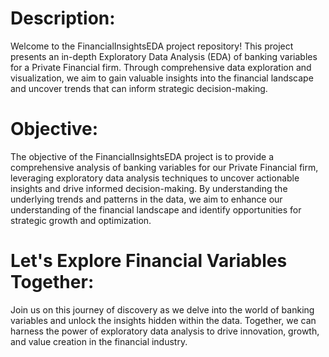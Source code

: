 # Description:
Welcome to the FinancialInsightsEDA project repository! This project presents an in-depth Exploratory Data Analysis (EDA) of banking variables for a Private Financial firm.
Through comprehensive data exploration and visualization, we aim to gain valuable insights into the financial landscape and uncover trends that can inform strategic decision-making.

# Objective:
The objective of the FinancialInsightsEDA project is to provide a comprehensive analysis of banking variables for our Private Financial firm, leveraging exploratory data analysis techniques to uncover actionable insights and drive informed decision-making.
By understanding the underlying trends and patterns in the data, we aim to enhance our understanding of the financial landscape and identify opportunities for strategic growth and optimization.

# Let's Explore Financial Variables Together:
Join us on this journey of discovery as we delve into the world of banking variables and unlock the insights hidden within the data. Together, we can harness the power of exploratory data analysis to drive innovation, growth, and value creation in the financial industry.
